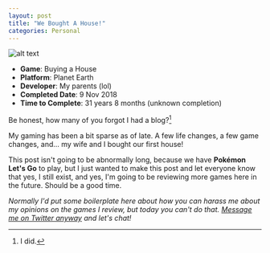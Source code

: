 ```yaml
---
layout: post
title: "We Bought A House!"
categories: Personal
---
```


![alt text][gameImg]

- **Game**: Buying a House
- **Platform**: Planet Earth
- **Developer**: My parents (lol)
- **Completed Date**: 9 Nov 2018
- **Time to Complete**: 31 years 8 months (unknown completion)

Be honest, how many of you forgot I had a blog?[^1]

My gaming has been a bit sparse as of late. A few life changes, a few game changes, and... my wife and I bought our first house!

This post isn't going to be abnormally long, because we have **Pokémon Let's Go** to play, but I just wanted to make this post and let everyone know that yes, I still exist, and yes, I'm going to be reviewing more games here in the future. Should be a good time.

*Normally I'd put some boilerplate here about how you can harass me about my opinions on the games I review, but today you can't do that. [Message me on Twitter anyway][twitter] and let's chat!*

[^1]: I did.

[gameImg]: https://imgur.com/UVGvIhc.jpg "Sold"
[twitter]: http://twitter.com/niclake
